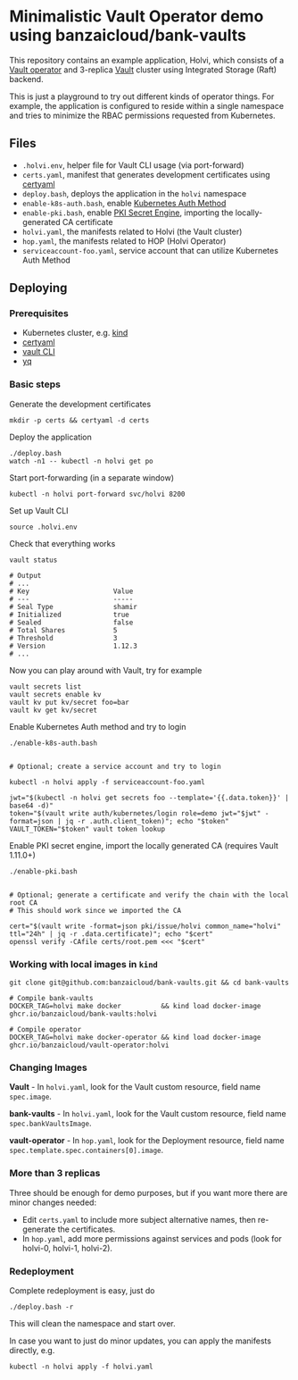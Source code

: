 # Minimalistic Vault Operator demo using banzaicloud/bank-vaults

This repository contains an example application, Holvi, which consists of a [Vault operator](https://github.com/banzaicloud/bank-vaults) and 3-replica [Vault](https://github.com/hashicorp/vault) cluster using Integrated Storage (Raft) backend.

This is just a playground to try out different kinds of operator things. For example, the application is configured to reside within a single namespace and tries to minimize the RBAC permissions requested from Kubernetes.

## Files

* `.holvi.env`, helper file for Vault CLI usage (via port-forward)
* `certs.yaml`, manifest that generates development certificates using [certyaml](https://github.com/tsaarni/certyaml)
* `deploy.bash`, deploys the application in the `holvi` namespace
* `enable-k8s-auth.bash`, enable [Kubernetes Auth Method](https://developer.hashicorp.com/vault/docs/auth/kubernetes)
* `enable-pki.bash`, enable [PKI Secret Engine](https://developer.hashicorp.com/vault/docs/secrets/pki), importing the locally-generated CA certificate
* `holvi.yaml`, the manifests related to Holvi (the Vault cluster)
* `hop.yaml`, the manifests related to HOP (Holvi Operator)
* `serviceaccount-foo.yaml`, service account that can utilize Kubernetes Auth Method

## Deploying

### Prerequisites

* Kubernetes cluster, e.g. [kind](https://kind.sigs.k8s.io/)
* [certyaml](https://github.com/tsaarni/certyaml)
* [vault CLI](https://developer.hashicorp.com/vault/downloads)
* [yq](https://github.com/mikefarah/yq)

### Basic steps

Generate the development certificates

    mkdir -p certs && certyaml -d certs

Deploy the application

    ./deploy.bash
    watch -n1 -- kubectl -n holvi get po

Start port-forwarding (in a separate window)

    kubectl -n holvi port-forward svc/holvi 8200

Set up Vault CLI

    source .holvi.env

Check that everything works

    vault status

    # Output
    # ...
    # Key                     Value
    # ---                     -----
    # Seal Type               shamir
    # Initialized             true
    # Sealed                  false
    # Total Shares            5
    # Threshold               3
    # Version                 1.12.3
    # ...

Now you can play around with Vault, try for example

    vault secrets list
    vault secrets enable kv
    vault kv put kv/secret foo=bar
    vault kv get kv/secret

Enable Kubernetes Auth method and try to login

    ./enable-k8s-auth.bash


    # Optional; create a service account and try to login

    kubectl -n holvi apply -f serviceaccount-foo.yaml

    jwt="$(kubectl -n holvi get secrets foo --template='{{.data.token}}' | base64 -d)"
    token="$(vault write auth/kubernetes/login role=demo jwt="$jwt" -format=json | jq -r .auth.client_token)"; echo "$token"
    VAULT_TOKEN="$token" vault token lookup

Enable PKI secret engine, import the locally generated CA (requires Vault 1.11.0+)

    ./enable-pki.bash


    # Optional; generate a certificate and verify the chain with the local root CA
    # This should work since we imported the CA

    cert="$(vault write -format=json pki/issue/holvi common_name="holvi" ttl="24h" | jq -r .data.certificate)"; echo "$cert"
    openssl verify -CAfile certs/root.pem <<< "$cert"


### Working with local images in `kind`

    git clone git@github.com:banzaicloud/bank-vaults.git && cd bank-vaults

    # Compile bank-vaults
    DOCKER_TAG=holvi make docker          && kind load docker-image ghcr.io/banzaicloud/bank-vaults:holvi

    # Compile operator
    DOCKER_TAG=holvi make docker-operator && kind load docker-image ghcr.io/banzaicloud/vault-operator:holvi


### Changing Images

**Vault** - In `holvi.yaml`, look for the Vault custom resource, field name `spec.image`.

**bank-vaults** - In `holvi.yaml`, look for the Vault custom resource, field name `spec.bankVaultsImage`.

**vault-operator** - In `hop.yaml`, look for the Deployment resource, field name `spec.template.spec.containers[0].image`.

### More than 3 replicas

Three should be enough for demo purposes, but if you want more there are minor changes needed:

- Edit `certs.yaml` to include more subject alternative names, then re-generate the certificates.
- In `hop.yaml`, add more permissions against services and pods (look for holvi-0, holvi-1, holvi-2).


### Redeployment

Complete redeployment is easy, just do

    ./deploy.bash -r

This will clean the namespace and start over.

In case you want to just do minor updates, you can apply the manifests directly, e.g.

    kubectl -n holvi apply -f holvi.yaml